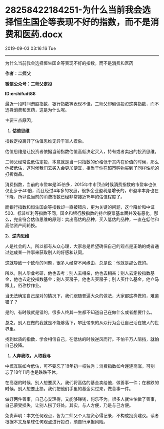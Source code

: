 # 28258422184251-为什么当前我会选择恒生国企等表现不好的指数，而不是消费和医药.docx

2019-09-03 03:16:16 Tue

----

为什么当前我会选择恒生国企等表现不好的指数，而不是消费和医药

__作者：二师父__

__微信公众号：二师父定投__

__ID:ershifudt88__

最近一段时间港股指数、银行指数等表现不佳，二师父却偏偏投资这类指数，而不选择消费和医药，这是为什么呢。

主要三点原因。

1. __估值思维__

指数定投离开了估值思维无异于盲人摸象。

估值思维是让投资者依据当前指数估值高低决定买入，持有或者卖出的投资思维。

二师父经常说低估定投，本意就是当一只指数的价格低于其内在价值的时候，那么他被低估，这时候我们去买入会更加便宜，相当于你在超市购物买到了同样性能的打折商品。

消费指数，当前的市盈率是35倍多，2015年牛市顶点时候消费指数的市盈率也仅仅止步于40倍，而且经过4年多的发展，很多企业盈利是增长的，市盈率本身也在下降，所以说当前的消费指数已经非常接近15年的估值程度了。

而银行指数和恒生国企等指数却一直被错杀，更为关键的问题，这个降价和中证500、标普红利等指数不同，国企和银行股指数的持仓股票基本面并没有恶化。那么，完全符合估值思维的原则：卖出高估的品种，买入低估的品种，一直在低估和高估资产间轮换。

__2、逆向思维__

人是社会的人，所以都有从众心理，大家总是希望确保自己的观点是正确的或者通过达成某一件事来获取别人的好感和认同。

这就导致一个致命的问题，很多人经常不问缘由，总是说：他就是那么做的。

所以，别人毕业考研，他也去考；别人去相亲，他也去相亲；别人去定投指数基金，他也去定投指数基金；别人买房子，他也去买房子；别人买什么基金，他立马跟上，俗称抄作业。

当无法确定自己是对的情况下，我们跟随普遍大众的做法，大家都这样做的，难道错了？

是的，有时候就是错的，很多人终其一生都不知道自己在做什么或者想要什么。

总之，别人在做的我就是不能够落下，攀比带来的从众行为会让自己活在被人的世界里。

找到优质的指数，学会相信自己，在低估的时候逆风而行。不怕千万人阻挡，就怕自己投降。

1. __人弃我取，人取我与__

中概互联如今低估，可不要忘了18年初一枝独秀；消费指数如今连连高涨，可别忘了18年11月也是跌跌不休。

在高涨的时候，别人想要买入，我们将高估的基金卖给他，做善事一件；在暴跌的时候，别人想要止损，我们把他们手里的基金买过来，做善事一件。

做好两件善事，自己心安理得，又能够赚钱，何乐不为。很多人就生怕做了善事，自己蒙受损失，让别人捞了好处。其实，与人方便，乃是与己方便。

免责声明：本文任何观点，皆为二师父个人投资心得记录，不构成投资建议。读者根据本文及星球任何观点进行投资，须自行承担风险。

